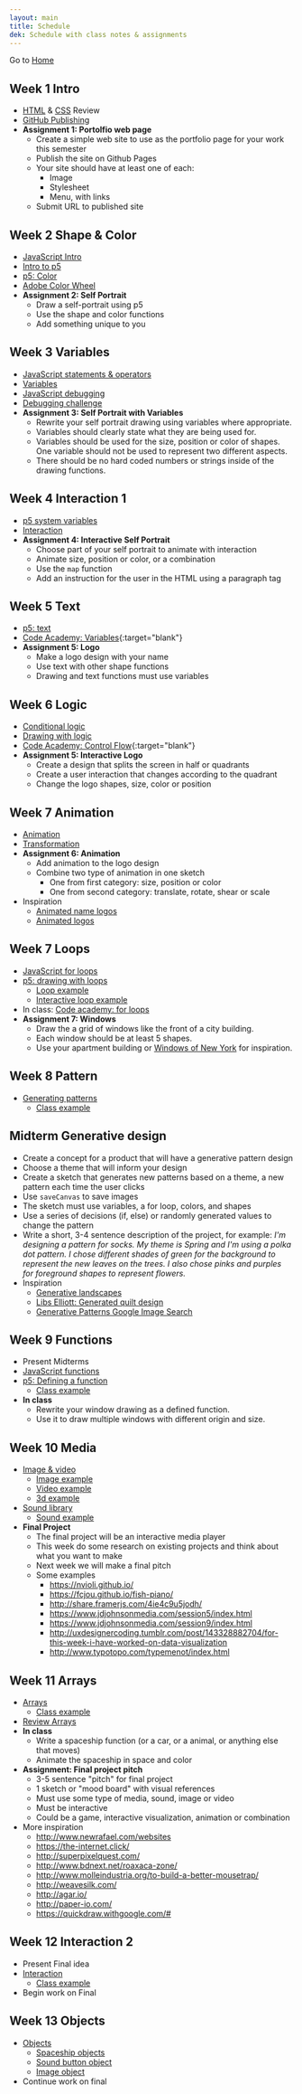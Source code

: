 ```yaml
---
layout: main
title: Schedule
dek: Schedule with class notes & assignments
---
```


Go to [Home](index.html)

## Week 1 **Intro**

- [HTML](notes/html) & [CSS](notes/css) Review 
- [GitHub Publishing](notes/github)
- **Assignment 1: Portolfio web page**
	- Create a simple web site to use as the portfolio page for your work this semester
	- Publish the site on Github Pages
	- Your site should have at least one of each:
		- Image
		- Stylesheet
		- Menu, with links
	- Submit URL to published site


## Week 2 **Shape & Color**

- [JavaScript Intro](notes/javascript)
- [Intro to p5](notes/p5)
- [p5: Color](notes/color)
- [Adobe Color Wheel](https://color.adobe.com/create/color-wheel/)
- **Assignment 2: Self Portrait**
	- Draw a self-portrait using p5
	- Use the shape and color functions
	- Add something unique to you

## Week 3 **Variables**
- [JavaScript statements & operators](notes/javascript/statements.html)
- [Variables](notes/variables/)
- [JavaScript debugging](notes/debug)
- [Debugging challenge](notes/debug/debug.zip)
- **Assignment 3: Self Portrait with Variables**
	- Rewrite your self portrait drawing using variables where appropriate.
	- Variables should clearly state what they are being used for.
	- Variables should be used for the size, position or color of shapes.  One variable should not be used to represent two different aspects.
	- There should be no hard coded numbers or strings inside of the drawing functions.

## Week 4 **Interaction 1**
- [p5 system variables](notes/system_variables)
- [Interaction](notes/interaction_1)
- **Assignment 4: Interactive Self Portrait**
	- Choose part of your self portrait to animate with interaction
	- Animate size, position or color, or a combination
	- Use the `map` function
	- Add an instruction for the user in the HTML using a paragraph tag

## Week 5 **Text**
- [p5: text](notes/text)
- [Code Academy: Variables](https://www.codecademy.com/courses/learn-javascript-introduction/lessons/variables/exercises/intro-variables){:target="blank"}
- **Assignment 5: Logo**
	- Make a logo design with your name
	- Use text with other shape functions
	- Drawing and text functions must use variables


## Week 6 **Logic**
- [Conditional logic](notes/logic)
- [Drawing with logic](notes/logic/p5.html)
- [Code Academy: Control Flow](https://www.codecademy.com/courses/learn-javascript-control-flow/lessons/control-flow/exercises/control-flow-intro){:target="blank"}
- **Assignment 5: Interactive Logo**
	- Create a design that splits the screen in half or quadrants
	- Create a user interaction that changes according to the quadrant
	- Change the logo shapes, size, color or position

## Week 7 **Animation**
- [Animation](notes/animation)
- [Transformation](notes/transform)
- **Assignment 6: Animation**
	- Add animation to the logo design
	- Combine two type of animation in one sketch
		- One from first category: size, position or color
		- One from second category: translate, rotate, shear or scale
- Inspiration
	- [Animated name logos](http://www.flamingtext.com/Animated-Logos)
	- [Animated logos](http://www.howdesign.com/featured/animated-logos/)


## Week 7 **Loops**
- [JavaScript for loops](notes/loops)
- [p5: drawing with loops](notes/loops/p5.html)
	- [Loop example](examples/{{site.semester}}/loops/)
	- [Interactive loop example](examples/{{site.semester}}/loops_mouse/)
- In class: [Code academy: for loops](https://www.codecademy.com/courses/javascript-beginner-en-NhsaT/0/1)
- **Assignment 7: Windows**
	- Draw the a grid of windows like the front of a city building.  
	- Each window should be at least 5 shapes.  
	- Use your apartment building or [Windows of New York](http://windowsofnewyork.com/) for inspiration.

## Week 8 **Pattern**
- [Generating patterns](notes/pattern)
	- [Class example](examples/{{site.semester}}/pattern/)

## Midterm **Generative design**
- Create a concept for a product that will have a generative pattern design
- Choose a theme that will inform your design
- Create a sketch that generates new patterns based on a theme, a new pattern each time the user clicks
- Use `saveCanvas` to save images
- The sketch must use variables, a for loop, colors, and shapes
- Use a series of decisions (if, else) or randomly generated values to change the pattern
- Write a short, 3-4 sentence description of the project, for example: *I'm designing a pattern for socks.  My theme is Spring and I'm using a polka dot pattern.  I chose different shades of green for the background to represent  the new leaves on the trees.  I also chose pinks and purples for foreground shapes to represent flowers.*
- Inspiration
	- [Generative landscapes](https://generativelandscapes.wordpress.com/2014/08/15/complex-pattern-from-simple-arcs-example-3-6/)
	- [Libs Elliott: Generated quilt design](http://themakersnation.com/maker-spotlight-libs-elliott/)
	- [Generative Patterns Google Image Search](https://www.google.com/search?q=generative+patterns&source=lnms&tbm=isch&sa=X&ved=0ahUKEwiA-OPl3fbWAhWD6iYKHTihD7EQ_AUICigB&biw=1897&bih=984#imgrc=_)

## Week 9 **Functions**
- Present Midterms
- [JavaScript functions](notes/functions)
- [p5: Defining a function](notes/functions/p5.html)
	- [Class example](examples/{{site.semester}}/functions)
- **In class**
	- Rewrite your window drawing as a defined function.
	- Use it to draw multiple windows with different origin and size.

## Week 10 **Media**
- [Image & video](notes/media)
	- [Image example](examples/{{site.semester}}/image)
	- [Video example](examples/{{site.semester}}/video)
	- [3d example](examples/{{site.semester}}/3d)
- [Sound library](notes/sound)
	- [Sound example](examples/{{site.semester}}/audio)
- **Final Project**
	- The final project will be an interactive media player
	- This week do some research on existing projects and think about what you want to make
	- Next week we will make a final pitch
	- Some examples
		- <https://nvioli.github.io/>
		- <https://fcjou.github.io/fish-piano/>
		- <http://share.framerjs.com/4ie4c9u5jodh/>
		- <https://www.jdjohnsonmedia.com/session5/index.html>
		- <https://www.jdjohnsonmedia.com/session9/index.html>
		- <http://uxdesignercoding.tumblr.com/post/143328882704/for-this-week-i-have-worked-on-data-visualization>
		- <http://www.typotopo.com/typemenot/index.html>

## Week 11 **Arrays**
- [Arrays](notes/array)
	- [Class example](examples/{{site.semester}}/spaceships)
- [Review Arrays](https://www.khanacademy.org/computing/computer-programming/programming/arrays/p/intro-to-arrays)
- **In class**
	- Write a spaceship function (or a car, or a animal, or anything else that moves)
	- Animate the spaceship in space and color
- **Assignment: Final project pitch**
	- 3-5 sentence "pitch" for final project
	- 1 sketch or "mood board" with visual references
	- Must use some type of media, sound, image or video
	- Must be interactive
	- Could be a game, interactive visualization, animation or combination
- More inspiration
	- <http://www.newrafael.com/websites>
	- <https://the-internet.click/>
	- <http://superpixelquest.com/>
	- <http://www.bdnext.net/roaxaca-zone/>
	- <http://www.molleindustria.org/to-build-a-better-mousetrap/>
	- <http://weavesilk.com/>
	- <http://agar.io/>
	- <http://paper-io.com/>
	- <https://quickdraw.withgoogle.com/#>

## Week 12 **Interaction 2**
- Present Final idea
- [Interaction](notes/interaction_2)
	- [Class example](examples/{{site.semester}}/interaction_2)
- Begin work on Final

## Week 13 **Objects**
- [Objects](notes/objects)
	- [Spaceship objects](examples/{{site.semester}}/spaceship_objects)
	- [Sound button object](examples/{{site.semester}}/sound_button)
	- [Image object](examples/{{site.semester}}/image_objects)
- Continue work on final

<!-- 
## Week 10
- Midterm Presentatio
- [Interaction](week9/)
- [DOM Library](week9/dom.html)  
- [Beyond the canvas (DOM Tutorial)](https://github.com/processing/p5.js/wiki/Beyond-the-canvas)

## Week 13
**Objects**
- [JavaScript Objects](week12/)
- Final Project workshop
-->


